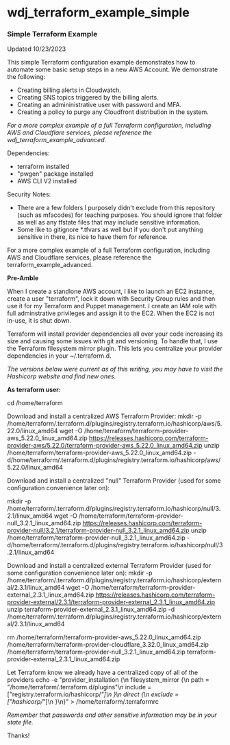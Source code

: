 # wdj_terraform_example_simple

### Simple Terraform Example

Updated 10/23/2023

This simple Terraform configuration example demonstrates how to automate some basic setup steps in a new AWS Account.  We demonstrate the following:

* Creating billing alerts in Cloudwatch.
* Creating SNS topics triggered by the billing alerts.
* Creating an admininistrative user with password and MFA.
* Creating a policy to purge any Cloudfront distribution in the system.

*For a more complex example of a full Terraform configuration, including AWS and Cloudflare services, please reference the wdj_terraform_example_advanced.*


Dependencies:

* terraform installed
* "pwgen" package installed
* AWS CLI V2 installed

Security Notes:

* There are a few folders I purposely didn't exclude from this repository (such as mfacodes) for teaching purposes.  You should ignore that folder as well as any tfstate files that may include sensitive information.
* Some like to gitignore *.tfvars as well but if you don't put anything sensitive in there, its nice to have them for reference.

For a more complex example of a full Terraform configuration, including AWS and Cloudflare services, please reference the terraform_example_advanced.

**Pre-Amble**

When I create a standlone AWS account, I like to launch an EC2 instance,  create a user "terraform", lock it down with Security Group rules and then use it for my Terraform and Puppet management.  I create an IAM role with full adminstrative privileges and assign it to the EC2.  When the EC2 is not in-use, it is shut down.

Terraform will install provider dependencies all over your code increasing its size and causing some issues with git and versioning.  To handle that, I use the Terraform filesystem mirror plugin.  This lets you centralize your provider dependencies in your ~/.terraform.d.

*The versions below were current as of this writing, you may have to visit the Hashicorp website and find new ones.*

**As terraform user:**

cd /home/terraform

Download and install a centralized AWS Terraform Provider:
mkdir -p /home/terraform/.terraform.d/plugins/registry.terraform.io/hashicorp/aws/5.22.0/linux_amd64
wget -O /home/terraform/terraform-provider-aws_5.22.0_linux_amd64.zip https://releases.hashicorp.com/terraform-provider-aws/5.22.0/terraform-provider-aws_5.22.0_linux_amd64.zip
unzip /home/terraform/terraform-provider-aws_5.22.0_linux_amd64.zip -d/home/terraform/.terraform.d/plugins/registry.terraform.io/hashicorp/aws/5.22.0/linux_amd64

Download and install a centralized "null" Terraform Provider (used for some configuration convenience later on):

mkdir -p /home/terraform/.terraform.d/plugins/registry.terraform.io/hashicorp/null/3.2.1/linux_amd64
wget -O /home/terraform/terraform-provider-null_3.2.1_linux_amd64.zip https://releases.hashicorp.com/terraform-provider-null/3.2.1/terraform-provider-null_3.2.1_linux_amd64.zip
unzip /home/terraform/terraform-provider-null_3.2.1_linux_amd64.zip -d/home/terraform/.terraform.d/plugins/registry.terraform.io/hashicorp/null/3.2.1/linux_amd64

Download and install a centralized external Terraform Provider (used for some configuration convenience later on):
mkdir -p /home/terraform/.terraform.d/plugins/registry.terraform.io/hashicorp/external/2.3.1/linux_amd64
wget -O /home/terraform/terraform-provider-external_2.3.1_linux_amd64.zip https://releases.hashicorp.com/terraform-provider-external/2.3.1/terraform-provider-external_2.3.1_linux_amd64.zip
unzip terraform-provider-external_2.3.1_linux_amd64.zip -d /home/terraform/.terraform.d/plugins/registry.terraform.io/hashicorp/external/2.3.1/linux_amd64

rm /home/terraform/terraform-provider-aws_5.22.0_linux_amd64.zip /home/terraform/terraform-provider-cloudflare_3.32.0_linux_amd64.zip /home/terraform/terraform-provider-null_3.2.1_linux_amd64.zip terraform-provider-external_2.3.1_linux_amd64.zip

Let Terraform know we already have a centralized copy of all of the providers
echo -e "provider_installation {\n  filesystem_mirror {\n	path	= \"/home/terraform/.terraform.d/plugins\"\n	include = [\"registry.terraform.io/hashicorp/*\"]\n  }\n  direct {\n	exclude = [\"hashicorp/*\"]\n  }\n}" > /home/terraform/.terraformrc

*Remember that passwords and other sensitive information may be in your state file.*

Thanks!